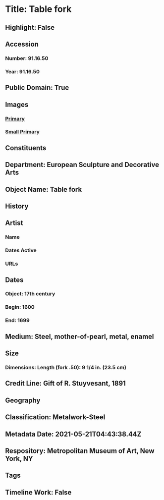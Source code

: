 # Title: Table fork
## Highlight: False
## Accession
### Number: 91.16.50
### Year: 91.16.50
## Public Domain: True
## Images
### [Primary](https://images.metmuseum.org/CRDImages/es/original/DP-21040-021.jpg)
### [Small Primary](https://images.metmuseum.org/CRDImages/es/web-large/DP-21040-021.jpg)
## Constituents
## Department: European Sculpture and Decorative Arts
## Object Name: Table fork
## History
## Artist
### Name
### Dates Active
### URLs
## Dates
### Object: 17th century
### Begin: 1600
### End: 1699
## Medium: Steel, mother-of-pearl, metal, enamel
## Size
### Dimensions: Length (fork .50): 9 1/4 in. (23.5 cm)
## Credit Line: Gift of R. Stuyvesant, 1891
## Geography
## Classification: Metalwork-Steel
## Metadata Date: 2021-05-21T04:43:38.44Z
## Respository: Metropolitan Museum of Art, New York, NY
## Tags
## Timeline Work: False